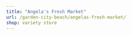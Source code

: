 ```yaml
---
title: "Angela's Fresh Market"
url: /garden-city-beach/angelas-fresh-market/
shop: variety store
---
```

